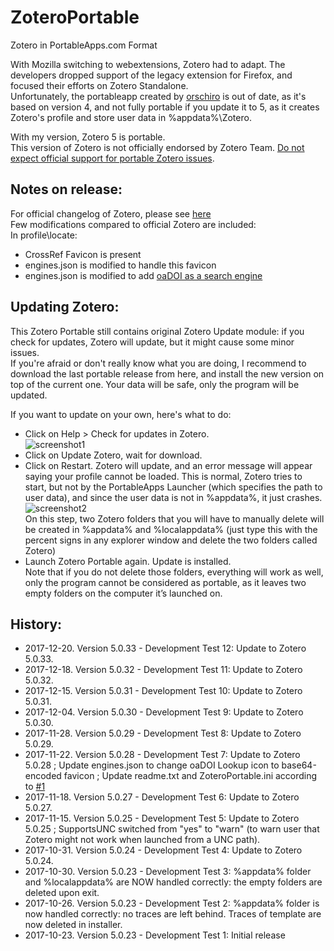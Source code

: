 # ZoteroPortable
Zotero in PortableApps.com Format
  
With Mozilla switching to webextensions, Zotero had to adapt. The developers dropped support of the legacy extension for Firefox, and focused their efforts on Zotero Standalone.  
Unfortunately, the portableapp created by [orschiro](https://portableapps.com/node/36565) is out of date, as it's based on version 4, and not fully portable if you update it to 5, as it creates Zotero's profile and store user data in %appdata%\Zotero.  
  
With my version, Zotero 5 is portable.  
This version of Zotero is not officially endorsed by Zotero Team. [Do not expect official support for portable Zotero issues](https://forums.zotero.org/discussion/64050/5-0-portable-zotero).  
  
Notes on release:
-----
For official changelog of Zotero, please see [here](https://www.zotero.org/support/changelog)  
Few modifications compared to official Zotero are included:  
In profile\locate:  
- CrossRef Favicon is present  
- engines.json is modified to handle this favicon  
- engines.json is modified to add [oaDOI as a search engine](https://github.com/Impactstory/oadoi/pull/1)  
  
Updating Zotero:
-----
This Zotero Portable still contains original Zotero Update module: if you check for updates, Zotero will update, but it might cause some minor issues.  
If you're afraid or don't really know what you are doing, I recommend to download the last portable release from here, and install the new version on top of the current one. Your data will be safe, only the program will be updated.  
  
If you want to update on your own, here's what to do:
- Click on Help > Check for updates in Zotero.  
![screenshot1](https://user-images.githubusercontent.com/21216829/34518372-44033688-f07f-11e7-999d-d29413d21207.png)  
- Click on Update Zotero, wait for download.  
- Click on Restart. Zotero will update, and an error message will appear saying your profile cannot be loaded. This is normal, Zotero tries to start, but not by the PortableApps Launcher (which specifies the path to user data), and since the user data is not in %appdata%, it just crashes.  
![screenshot2](https://user-images.githubusercontent.com/21216829/34518371-43e13f06-f07f-11e7-8911-f42aed9c7ded.png)  
On this step, two Zotero folders that you will have to manually delete will be created in %appdata% and %localappdata% (just type this with the percent signs in any explorer window and delete the two folders called Zotero)  
- Launch Zotero Portable again. Update is installed.  
Note that if you do not delete those folders, everything will work as well, only the program cannot be considered as portable, as it leaves two empty folders on the computer it’s launched on.  
  
History:
-----
- 2017-12-20. Version 5.0.33 - Development Test 12: Update to Zotero 5.0.33.  
- 2017-12-18. Version 5.0.32 - Development Test 11: Update to Zotero 5.0.32.  
- 2017-12-15. Version 5.0.31 - Development Test 10: Update to Zotero 5.0.31.  
- 2017-12-04. Version 5.0.30 - Development Test 9: Update to Zotero 5.0.30.  
- 2017-11-28. Version 5.0.29 - Development Test 8: Update to Zotero 5.0.29.  
- 2017-11-22. Version 5.0.28 - Development Test 7: Update to Zotero 5.0.28 ; Update engines.json to change oaDOI Lookup icon to base64-encoded favicon ; Update readme.txt and ZoteroPortable.ini according to [#1]( https://github.com/pedrom34/ZoteroPortable/issues/1)  
- 2017-11-18. Version 5.0.27 - Development Test 6: Update to Zotero 5.0.27.  
- 2017-11-15. Version 5.0.25 - Development Test 5: Update to Zotero 5.0.25 ; SupportsUNC switched from "yes" to "warn" (to warn user that Zotero might not work when launched from a UNC path).  
- 2017-10-31. Version 5.0.24 - Development Test 4: Update to Zotero 5.0.24.  
- 2017-10-30. Version 5.0.23 - Development Test 3: %appdata% folder and %localappdata% are NOW handled correctly: the empty folders are deleted upon exit.  
- 2017-10-26. Version 5.0.23 - Development Test 2: %appdata% folder is now handled correctly: no traces are left behind. Traces of template are now deleted in installer.  
- 2017-10-23. Version 5.0.23 - Development Test 1: Initial release
